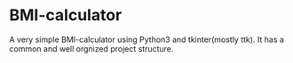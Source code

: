 # BMI-calculator
A very simple BMI-calculator using Python3 and tkinter(mostly ttk).
It has a common and well orgnized project structure.
